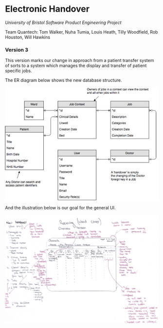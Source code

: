 # Electronic Handover

*University of Bristol Software Product Engineering Project*

Team Quantech: Tom Walker, Nuha Tumia, Louis Heath, Tilly Woodfield, Rob Houston, Will Hawkins

### Version 3

This version marks our change in approach from a patient transfer system of sorts
to a system which manages the display and transfer of patient specific jobs.

The ER diagram below shows the new database structure.

<img src="docs/table-relationships.jpg" align="middle" />

And the illustration below is our goal for the general UI.

<img src="docs/ui-diag.png" align="middle" />
